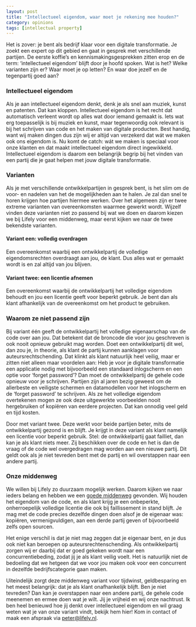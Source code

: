 ```yaml
---
layout: post
title: "Intellectueel eigendom, waar moet je rekening mee houden?"
category: opinions
tags: [intellectual property]
---
```


Het is zover: je bent als bedrijf klaar voor een digitale transformatie. Je zoekt een expert op dit gebied en gaat in gesprek met verschillende partijen. De eerste koffie’s en kennismakingsgesprekken zitten erop en de term: ‘intellectueel eigendom’ blijft door je hoofd spoken. Wat is het? Welke varianten zijn er? Waar moet je op letten? En waar doe jezelf en de tegenpartij goed aan?

### Intellectueel eigendom

Als je aan intellectueel eigendom denkt, denk je als snel aan muziek, kunst en patenten. Dat kan kloppen. Intellectueel eigendom is het recht dat automatisch verleent wordt op alles wat door iemand gemaakt is. Iets wat erg toepasselijk is bij muziek en kunst, maar tegenwoordig ook relevant is bij het schrijven van code en het maken van digitale producten. Best handig, want wij maken dingen dus zijn wij er altijd van verzekerd dat wát we maken ook ons eigendom is. Nu komt de catch: wát we maken is speciaal voor onze klanten en dat maakt intellectueel eigendom direct ingewikkeld. Intellectueel eigendom is daarom een belangrijk begrip bij het vinden van een partij die je gaat helpen met jouw digitale transformatie.

### Varianten 

Als je met verschillende ontwikkelpartijen in gesprek bent, is het slim om de voor- en nadelen van het de mogelijkheden aan te halen. Je zal dan snel te horen krijgen hoe partijen hiermee werken. Over het algemeen zijn er twee extreme varianten van overeenkomsten waarmee gewerkt wordt. Wijzelf vinden deze varianten niet zo passend bij wat we doen en daarom kiezen we bij Lifely voor een middenweg, maar eerst kijken we naar de twee bekendste varianten.

#### Variant een: volledig overdragen
Een overeenkomst waarbij een ontwikkelpartij de volledige eigendomsrechten overdraagt aan jou, de klant. Dus alles wat er gemaakt wordt is en zal altijd van jou blijven.

#### Variant twee: een licentie afnemen
Een overeenkomst waarbij de ontwikkelpartij het volledige eigendom behoudt en jou een licentie geeft voor beperkt gebruik. Je bent dan als klant afhankelijk van de overeenkomst om het product te gebruiken.

### Waarom ze niet passend zijn

Bij variant één geeft de ontwikkelpartij het volledige eigenaarschap van de code over aan jou. Dat betekent dat de broncode die voor jou geschreven is ook nooit opnieuw gebruikt mag worden. Doet een ontwikkelpartij dit wel, dan zou je, in theorie, als klant de partij kunnen aanklagen voor auteursrechtschending. Dat klinkt als klant natuurlijk heel veilig, maar er zitten niet alleen maar voordelen aan: Heb je voor je digitale transformatie een applicatie nodig met bijvoorbeeld een standaard inlogscherm en een optie voor ‘forget password’? Dan moet de ontwikkelpartij de gehele code opnieuw voor je schrijven. Partijen zijn al jaren bezig geweest om de allerbeste en veiligste schermen en datamodellen voor het inlogscherm en de ‘forget password’ te schrijven. Als ze het volledige eigendom overtekenen mogen ze ook deze uitgewerkte voorbeelden nooit hergebruiken of kopiëren van eerdere projecten. Dat kan onnodig veel geld en tijd kosten.

Door met variant twee. Deze werkt voor beide partijen beter, mits de ontwikkelpartij gezond is en blijft. Je krijgt in deze variant als klant namelijk een licentie voor beperkt gebruik. Stel: de ontwikkelpartij gaat failliet, dan kan je als klant niets meer. Zij beschikken over de code en het is dan de vraag of de code wel overgedragen mag worden aan een nieuwe partij. Dit geldt ook als je niet tevreden bent met de partij en wil overstappen naar een andere partij.

### Onze middenweg

We willen bij Lifely zo duurzaam mogelijk werken. Daarom kijken we naar ieders belang en hebben we een [goede middenweg](https://lifely.nl/voorbeeld-overeenkomst-intellectueel-eigendom/) gevonden. Wij houden het eigendom van de code, en als klant krijg je een onbeperkte, onherroepelijk volledige licentie die ook bij faillissement in stand blijft. Je mag met de code precies dezelfde dingen doen alsof je de eigenaar was: kopiëren, vermenigvuldigen, aan een derde partij geven of bijvoorbeeld zelfs open sourcen. 

Het enige verschil is dat je niet mag zeggen dat je eigenaar bent, en je dus ook niet kan beroepen op auteursrechtenschending. Als ontwikkelpartij zorgen wij er daarbij dat er goed gekeken wordt naar een concurrentiebeding, zodat jij je als klant veilig voelt. Het is natuurlijk niet de bedoeling dat we hetgeen dat we voor jou maken ook voor een concurrent in dezelfde bedrijfscategorie gaan maken. 

Uiteindelijk zorgt deze middenweg variant voor tijdwinst, geldbesparing en het meest belangrijk: dat je als klant onafhankelijk blijft. Ben je niet tevreden? Dan kan je overstappen naar een andere partij, de gehele code meenemen en ermee doen wat je wilt. Jij je vrijheid en wij onze nachtrust. Ik ben heel benieuwd hoe jij denkt over intellectueel eigendom en wil graag weten wat je van onze variant vindt, bekijk hem hier! Kom in contact of maak een afspraak via peter@lifely.nl.
